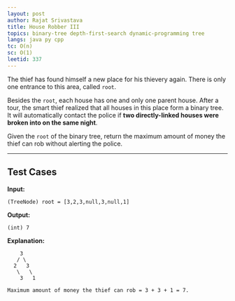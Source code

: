 ```yaml
---
layout: post
author: Rajat Srivastava
title: House Robber III
topics: binary-tree depth-first-search dynamic-programming tree
langs: java py cpp
tc: O(n)
sc: O(1)
leetid: 337
---
```


The thief has found himself a new place for his thievery again. There is only one entrance to this area, called `root`.

Besides the `root`, each house has one and only one parent house. 
After a tour, the smart thief realized that all houses in this place form a binary tree. 
It will automatically contact the police if **two directly-linked houses were broken into on the same night**.

Given the `root` of the binary tree, return the maximum amount of money the thief can rob without alerting the police.

---

## Test Cases

**Input:** 
```
(TreeNode) root = [3,2,3,null,3,null,1]
```

**Output:** 
```
(int) 7
```

**Explanation:**
```
    3
   / \
  2   3
   \   \
    3   1

Maximum amount of money the thief can rob = 3 + 3 + 1 = 7.
```